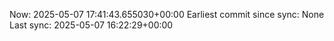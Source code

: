 Now: 2025-05-07 17:41:43.655030+00:00 Earliest commit since sync: None Last sync: 2025-05-07 16:22:29+00:00
